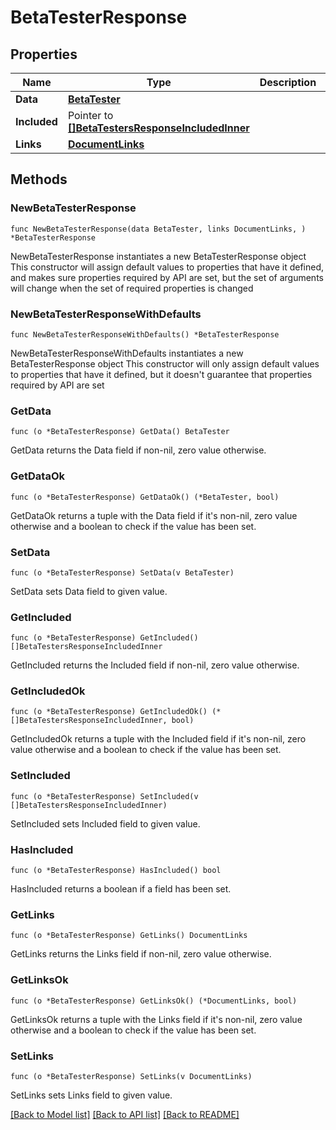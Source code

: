 # BetaTesterResponse

## Properties

Name | Type | Description | Notes
------------ | ------------- | ------------- | -------------
**Data** | [**BetaTester**](BetaTester.md) |  | 
**Included** | Pointer to [**[]BetaTestersResponseIncludedInner**](BetaTestersResponseIncludedInner.md) |  | [optional] 
**Links** | [**DocumentLinks**](DocumentLinks.md) |  | 

## Methods

### NewBetaTesterResponse

`func NewBetaTesterResponse(data BetaTester, links DocumentLinks, ) *BetaTesterResponse`

NewBetaTesterResponse instantiates a new BetaTesterResponse object
This constructor will assign default values to properties that have it defined,
and makes sure properties required by API are set, but the set of arguments
will change when the set of required properties is changed

### NewBetaTesterResponseWithDefaults

`func NewBetaTesterResponseWithDefaults() *BetaTesterResponse`

NewBetaTesterResponseWithDefaults instantiates a new BetaTesterResponse object
This constructor will only assign default values to properties that have it defined,
but it doesn't guarantee that properties required by API are set

### GetData

`func (o *BetaTesterResponse) GetData() BetaTester`

GetData returns the Data field if non-nil, zero value otherwise.

### GetDataOk

`func (o *BetaTesterResponse) GetDataOk() (*BetaTester, bool)`

GetDataOk returns a tuple with the Data field if it's non-nil, zero value otherwise
and a boolean to check if the value has been set.

### SetData

`func (o *BetaTesterResponse) SetData(v BetaTester)`

SetData sets Data field to given value.


### GetIncluded

`func (o *BetaTesterResponse) GetIncluded() []BetaTestersResponseIncludedInner`

GetIncluded returns the Included field if non-nil, zero value otherwise.

### GetIncludedOk

`func (o *BetaTesterResponse) GetIncludedOk() (*[]BetaTestersResponseIncludedInner, bool)`

GetIncludedOk returns a tuple with the Included field if it's non-nil, zero value otherwise
and a boolean to check if the value has been set.

### SetIncluded

`func (o *BetaTesterResponse) SetIncluded(v []BetaTestersResponseIncludedInner)`

SetIncluded sets Included field to given value.

### HasIncluded

`func (o *BetaTesterResponse) HasIncluded() bool`

HasIncluded returns a boolean if a field has been set.

### GetLinks

`func (o *BetaTesterResponse) GetLinks() DocumentLinks`

GetLinks returns the Links field if non-nil, zero value otherwise.

### GetLinksOk

`func (o *BetaTesterResponse) GetLinksOk() (*DocumentLinks, bool)`

GetLinksOk returns a tuple with the Links field if it's non-nil, zero value otherwise
and a boolean to check if the value has been set.

### SetLinks

`func (o *BetaTesterResponse) SetLinks(v DocumentLinks)`

SetLinks sets Links field to given value.



[[Back to Model list]](../README.md#documentation-for-models) [[Back to API list]](../README.md#documentation-for-api-endpoints) [[Back to README]](../README.md)


